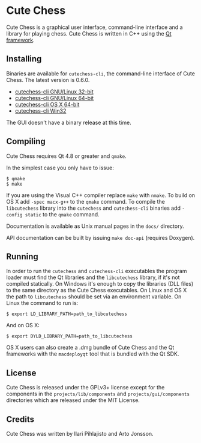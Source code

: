 Cute Chess
==========

Cute Chess is a graphical user interface, command-line interface and a library
for playing chess. Cute Chess is written in C++ using the [Qt
framework](http://qt-project.org/).

Installing
----------

Binaries are available for `cutechess-cli`, the command-line interface of Cute
Chess. The latest version is 0.6.0.

* [cutechess-cli GNU/Linux 32-bit](http://koti.mbnet.fi/~ilaripih/bin/cutechess-cli-linux32.tar.gz)
* [cutechess-cli GNU/Linux 64-bit](http://koti.mbnet.fi/~ilaripih/bin/cutechess-cli-linux64.tar.gz)
* [cutechess-cli OS X 64-bit](http://koti.mbnet.fi/~ilaripih/bin/cutechess-cli-osx.zip)
* [cutechess-cli Win32](http://koti.mbnet.fi/~ilaripih/bin/cutechess-cli-win32.zip)

The GUI doesn't have a binary release at this time.

Compiling
---------

Cute Chess requires Qt 4.8 or greater and `qmake`.

In the simplest case you only have to issue:

    $ qmake
    $ make

If you are using the Visual C++ compiler replace `make` with `nmake`. To build
on OS X add `-spec macx-g++` to the `qmake` command. To compile the
`libcutechess` library into the `cutechess` and `cutechess-cli` binaries add
`-config static` to the `qmake` command.

Documentation is available as Unix manual pages in the `docs/` directory.

API documentation can be built by issuing `make doc-api` (requires Doxygen).

Running
-------

In order to run the `cutechess` and `cutechess-cli` executables the program
loader must find the Qt libraries and the `libcutechess` library, if it's not
compiled statically. On Windows it's enough to copy the libraries (DLL files)
to the same directory as the Cute Chess executables. On Linux and OS X the path
to `libcutechess` should be set via an environment variable. On Linux the
command to run is:

    $ export LD_LIBRARY_PATH=path_to_libcutechess

And on OS X:

    $ export DYLD_LIBRARY_PATH=path_to_libcutechess

OS X users can also create a .dmg bundle of Cute Chess and the Qt frameworks
with the `macdeployqt` tool that is bundled with the Qt SDK.

License
-------

Cute Chess is released under the GPLv3+ license except for the components in
the `projects/lib/components` and `projects/gui/components` directories which
are released under the MIT License.

Credits
-------

Cute Chess was written by Ilari Pihlajisto and Arto Jonsson.
